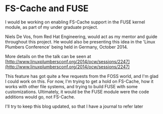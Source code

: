 # FS-Cache and FUSE

<!--more-->
I would be working on enabling FS-Cache support in the FUSE kernel module, as part of my under graduate project.

Niels De Vos, from Red Hat Engineering, would act as my mentor and guide throughout this project. He would also be presenting this idea in the 'Linux Plumbers Conference' being held in Germany, October 2014.

More details on the the talk can be seen at [http://www.linuxplumbersconf.org/2014/ocw/sessions/2247](http://www.linuxplumbersconf.org/2014/ocw/sessions/2247)

This feature has got quite a few requests from the FOSS world, and I'm glad I could work on this. For now, I'm trying to get a hold on FS-Cache, how it works with other file systems, and trying to build FUSE with some customizations. Ultimately, it would be the FUSE module were the code additions would go, not FS-Cache.

I'll try to keep this blog updated, so that I have a journal to refer later

